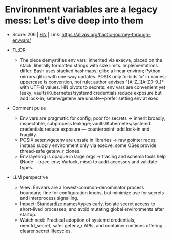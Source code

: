 # Environment variables are a legacy mess: Let's dive deep into them

- Score: 206 | [HN](https://news.ycombinator.com/item?id=45570537) | Link: https://allvpv.org/haotic-journey-through-envvars/

- TL;DR
  - The piece demystifies env vars: inherited via execve, placed on the stack, liberally formatted strings with size limits. Implementations differ: Bash uses stacked hashmaps; glibc a linear environ; Python mirrors glibc with one-way updates. POSIX only forbids '=' in names; uppercase is convention, not rule; author advises ^[A-Z_][A-Z0-9_]* with UTF-8 values. HN pivots to secrets: env vars are convenient yet leaky; vaults/Kubernetes/systemd credentials reduce exposure but add lock-in; setenv/getenv are unsafe—prefer setting env at exec.

- Comment pulse
  - Env vars are pragmatic for config; poor for secrets → inherit broadly, inspectable, subprocess leakage; vaults/Kubernetes/systemd credentials reduce exposure — counterpoint: add lock-in and fragility.
  - POSIX setenv/getenv are unsafe in libraries → raw pointer races; instead supply environment only via execve; some OSes provide thread-safe getenv_r clones.
  - Env layering is opaque in large orgs → tracing and schema tools help (Node --trace-env; Varlock, mise) to audit accesses and validate types.

- LLM perspective
  - View: Envvars are a lowest-common-denominator process boundary; fine for configuration knobs, but minimize use for secrets and interprocess signalling.
  - Impact: Standardize names/types early, isolate secret access to short-lived processes, and avoid mutating global environments after startup.
  - Watch next: Practical adoption of systemd credentials, memfd_secret, safer getenv_r APIs, and container runtimes offering clearer secret lifecycles.
